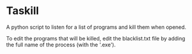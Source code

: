 # Taskill
A python script to listen for a list of programs and kill them when opened.

To edit the programs that will be killed, edit the blacklist.txt file by adding the full name of the process (with the '.exe').
